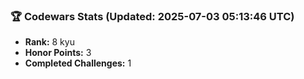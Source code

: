 ### 🏆 Codewars Stats (Updated: 2025-07-03 05:13:46 UTC)

- **Rank:** 8 kyu
- **Honor Points:** 3
- **Completed Challenges:** 1
